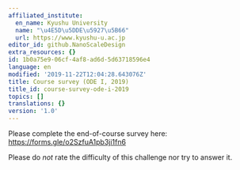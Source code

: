 ```yaml
---
affiliated_institute:
  en_name: Kyushu University
  name: "\u4E5D\u5DDE\u5927\u5B66"
  url: https://www.kyushu-u.ac.jp
editor_id: github.NanoScaleDesign
extra_resources: {}
id: 1b0a75e9-06cf-4af8-ad6d-5d63718596e4
language: en
modified: '2019-11-22T12:04:28.643076Z'
title: Course survey (ODE I, 2019)
title_id: course-survey-ode-i-2019
topics: []
translations: {}
version: '1.0'
---
```


Please complete the end-of-course survey here: https://forms.gle/o2SzfuA1pb3ji1fn6

Please do *not* rate the difficulty of this challenge nor try to answer it.
